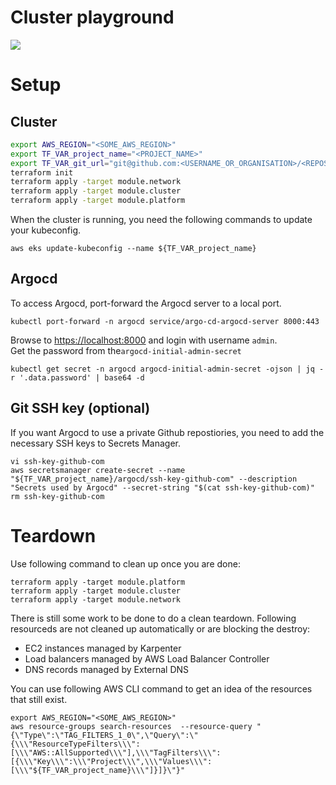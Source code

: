 # Cluster playground

![](https://media1.giphy.com/media/Ppk0LL1mCFa36/giphy.gif?cid=ecf05e47e64brpzy6dlpfnsfybbrfjw1geci1wk42ac4cfar&ep=v1_gifs_search&rid=giphy.gif&ct=g)

# Setup

## Cluster

```sh
export AWS_REGION="<SOME_AWS_REGION>"
export TF_VAR_project_name="<PROJECT_NAME>"
export TF_VAR_git_url="git@github.com:<USERNAME_OR_ORGANISATION>/<REPOSITORY_NAME>"
terraform init
terraform apply -target module.network
terraform apply -target module.cluster
terraform apply -target module.platform
```

When the cluster is running, you need the following commands to update your kubeconfig.

```
aws eks update-kubeconfig --name ${TF_VAR_project_name}
```

## Argocd

To access Argocd, port-forward the Argocd server to a local port.

```
kubectl port-forward -n argocd service/argo-cd-argocd-server 8000:443
```

Browse to [https://localhost:8000](https://localhost:8000) and login with username `admin`.  
Get the password from the`argocd-initial-admin-secret`

```
kubectl get secret -n argocd argocd-initial-admin-secret -ojson | jq -r '.data.password' | base64 -d 
```

## Git SSH key (optional)

If you want Argocd to use a private Github repostiories, you need to add the necessary SSH keys to Secrets Manager.

```
vi ssh-key-github-com
aws secretsmanager create-secret --name "${TF_VAR_project_name}/argocd/ssh-key-github-com" --description "Secrets used by Argocd" --secret-string "$(cat ssh-key-github-com)"
rm ssh-key-github-com
```

# Teardown

Use following command to clean up once you are done:

```
terraform apply -target module.platform
terraform apply -target module.cluster
terraform apply -target module.network
```

There is still some work to be done to do a clean teardown. Following resourceds are not cleaned up automatically or are
blocking the destroy:

- EC2 instances managed by Karpenter
- Load balancers managed by AWS Load Balancer Controller
- DNS records managed by External DNS

You can use following AWS CLI command to get an idea of the resources that still exist.

```
export AWS_REGION="<SOME_AWS_REGION>"
aws resource-groups search-resources  --resource-query "{\"Type\":\"TAG_FILTERS_1_0\",\"Query\":\"{\\\"ResourceTypeFilters\\\":[\\\"AWS::AllSupported\\\"],\\\"TagFilters\\\":[{\\\"Key\\\":\\\"Project\\\",\\\"Values\\\":[\\\"${TF_VAR_project_name}\\\"]}]}\"}"
```